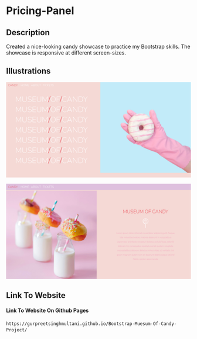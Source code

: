 # Pricing-Panel

## Description 

Created a nice-looking candy showcase to practice my Bootstrap skills. The showcase is responsive at different screen-sizes.

## Illustrations

![Application Preview 1](https://github.com/GURPREETSINGHMULTANI/Bootstrap-Muesum-Of-Candy-Project/blob/master/images/gurpreetsinghmultani.github.io_Bootstrap-Muesum-Of-Candy-Project_.png?raw=true)

![Application Preview 2](https://github.com/GURPREETSINGHMULTANI/Bootstrap-Muesum-Of-Candy-Project/blob/master/images/gurpreetsinghmultani.github.io_Bootstrap-Muesum-Of-Candy-Project_%20(1).png?raw=true)

## Link To Website

#### Link To Website On Github Pages

`https://gurpreetsinghmultani.github.io/Bootstrap-Muesum-Of-Candy-Project/`
